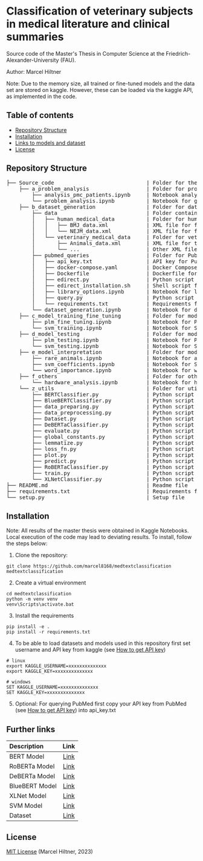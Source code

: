 # Classification of veterinary subjects in medical literature and clinical summaries

Source code of the Master's Thesis in Computer Science at the Friedrich-Alexander-University (FAU).

Author: Marcel Hiltner

Note: Due to the memory size, all trained or fine-tuned models and the data set are stored on kaggle. However, these can be loaded via the kaggle API, as implemented in the code.

## Table of contents

* [Repository Structure](#repository-structure)
* [Installation](#installation)
* [Links to models and dataset](#further-links)
* [License](#license)

## Repository Structure
<pre>
├── Source_code                             | Folder for the source code
    ├── a_problem_analysis                  | Folder for problem analysis notebooks
        ├── analysis_pmc_patients.ipynb     | Notebook analyzing PMC patients data
        └── problem_analysis.ipynb          | Notebook for general problem analysis
    ├── b_dataset_generation                | Folder for dataset generation
        ├── data                            | Folder containing data queried from PubMed
        │   ├── human_medical_data          | Folder for human medical data
        │   │   ├── BMJ_data.xml            | XML file for for texts of journal BMJ
        │   │   └── NEJM_data.xml           | XML file for for texts of journal NEJM
        │   └── veterinary_medical_data     | Folder for veterinary medical data
        │       ├── Animals_data.xml        | XML file for texts of journal Animals
        │       └── ...                     | Other XML files for veterinary journal texts
        ├── pubmed_queries                  | Folder for PubMed queries
        │   ├── api_key.txt                 | API key for PubMed
        │   ├── docker-compose.yaml         | Docker Compose configuration
        │   ├── Dockerfile                  | Dockerfile for PubMed setup
        │   ├── edirect.py                  | Python script for EDirect setup
        │   ├── edirect_installation.sh     | Shell script for EDirect installation
        │   ├── library_options.ipynb       | Notebook for library options
        │   ├── query.py                    | Python script for PubMed queries
        │   └── requirements.txt            | Requirements file for PubMed setup
        └── dataset_generation.ipynb        | Notebook for dataset generation
    ├── c_model_training_fine_tuning        | Folder for model training and fine-tuning
        ├── plm_fine_tuning.ipynb           | Notebook for PLM fine-tuning
        └── svm_training.ipynb              | Notebook for SVM training
    ├── d_model_testing                     | Folder for model testing
        ├── plm_testing.ipynb               | Notebook for PLM testing
        └── svm_testing.ipynb               | Notebook for SVM testing
    ├── e_model_interpretation              | Folder for model interpretation
        ├── rare_animals.ipynb              | Notebook for analysis of texts containing rare animals
        ├── svm_coefficients.ipynb          | Notebook for SVM coefficients analysis
        └── word_importance.ipynb           | Notebook for word importance analysis
    ├── f_others                            | Folder for other analyses
        └── hardware_analysis.ipynb         | Notebook for hardware analysis
    └── z_utils                             | Folder for utility scripts and classes
        ├── BERTClassifier.py               | Python script for BERT classifier
        ├── BlueBERTClassifier.py           | Python script for BlueBERT classifier
        ├── data_preparing.py               | Python script for data preparation
        ├── data_preprocessing.py           | Python script for data preprocessing
        ├── Dataset.py                      | Python script for dataset class
        ├── DeBERTaClassifier.py            | Python script for DeBERTa classifier
        ├── evaluate.py                     | Python script for model evaluation
        ├── global_constants.py             | Python script for global constants
        ├── lemmatize.py                    | Python script for text lemmatization
        ├── loss_fn.py                      | Python script for loss function
        ├── plot.py                         | Python script for plotting
        ├── predict.py                      | Python script for prediction
        ├── RoBERTaClassifier.py            | Python script for RoBERTa classifier
        ├── train.py                        | Python script for PLM training
        └── XLNetClassifier.py              | Python script for XLNet classifier
├── README.md                               | Readme file
├── requirements.txt                        | Requirements file
└── setup.py                                | Setup file
</pre>

## Installation
Note: All results of the master thesis were obtained in Kaggle Notebooks. Local execution of the code may lead to deviating results.
To install, follow the steps below:

1. Clone the repository:
```shell
git clone https://github.com/marcel8168/medtextclassification medtextclassification
```
2. Create a virtual environment
```shell
cd medtextclassification
python -m venv venv
venv\Scripts\activate.bat
```
3. Install the requirements
```shell
pip install -e .
pip install -r requirements.txt
```
4. To be able to load datasets and models used in this repository first set username and API key from kaggle (see [How to get API key](https://github.com/Kaggle/kaggle-api?tab=readme-ov-file#api-credentials))
```shell
# linux
export KAGGLE_USERNAME=xxxxxxxxxxxxxx
export KAGGLE_KEY=xxxxxxxxxxxxxx

# windows
SET KAGGLE_USERNAME=xxxxxxxxxxxxxx
SET KAGGLE_KEY=xxxxxxxxxxxxxx
```
5. Optional: For querying PubMed first copy your API key from PubMed (see [How to get API key](https://support.nlm.nih.gov/knowledgebase/article/KA-05317/en-us)) into api_key.txt

## Further links
| Description |  Link  |
|:-----|:--------:|
| BERT Model   | [Link](https://www.kaggle.com/models/marcelhiltner/bert-base-uncased-pubmed) |
| RoBERTa Model   | [Link](https://www.kaggle.com/models/marcelhiltner/roberta-base-pubmed)  |   
| DeBERTa Model   | [Link](https://www.kaggle.com/models/marcelhiltner/deberta-base-pubmed) | 
| BlueBERT Model | [Link](https://www.kaggle.com/models/marcelhiltner/bluebert-large-pubmed) |
| XLNet Model | [Link](https://www.kaggle.com/models/marcelhiltner/xlnet-large-pubmed) |
| SVM Model | [Link](https://www.kaggle.com/models/marcelhiltner/svm-linear-pubmed) |
| Dataset | [Link](https://www.kaggle.com/datasets/marcelhiltner/pubmed-human-veterinary-medicine-classification) |

## License
[MIT License](LICENSE) (Marcel Hiltner, 2023)
